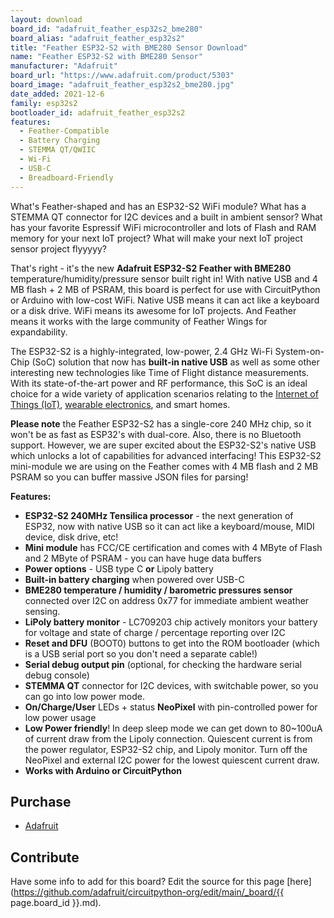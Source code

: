 ```yaml
---
layout: download
board_id: "adafruit_feather_esp32s2_bme280"
board_alias: "adafruit_feather_esp32s2"
title: "Feather ESP32-S2 with BME280 Sensor Download"
name: "Feather ESP32-S2 with BME280 Sensor"
manufacturer: "Adafruit"
board_url: "https://www.adafruit.com/product/5303"
board_image: "adafruit_feather_esp32s2_bme280.jpg"
date_added: 2021-12-6
family: esp32s2
bootloader_id: adafruit_feather_esp32s2
features:
  - Feather-Compatible
  - Battery Charging
  - STEMMA QT/QWIIC
  - Wi-Fi
  - USB-C
  - Breadboard-Friendly
---
```



What's Feather-shaped and has an ESP32-S2 WiFi module? What has a STEMMA QT connector for I2C devices and a built in ambient sensor? What has your favorite Espressif WiFi microcontroller and lots of Flash and RAM memory for your next IoT project? What will make your next IoT project sensor project flyyyyy?

That's right - it's the new **Adafruit ESP32-S2 Feather with BME280** temperature/humidity/pressure sensor built right in! With native USB and 4 MB flash + 2 MB of PSRAM, this board is perfect for use with CircuitPython or Arduino with low-cost WiFi. Native USB means it can act like a keyboard or a disk drive. WiFi means its awesome for IoT projects. And Feather means it works with the large community of Feather Wings for expandability.
  
The ESP32-S2 is a highly-integrated, low-power, 2.4 GHz Wi-Fi System-on-Chip (SoC) solution that now has **built-in native USB** as well as some other interesting new technologies like Time of Flight distance measurements. With its state-of-the-art power and RF performance, this SoC is an ideal choice for a wide variety of application scenarios relating to the [Internet of Things (IoT)](https://www.adafruit.com/category/342), [wearable electronics](https://www.adafruit.com/category/65), and smart homes.
  
**Please note** the Feather ESP32-S2 has a single-core 240 MHz chip, so it won't be as fast as ESP32's with dual-core. Also, there is no Bluetooth support. However, we are super excited about the ESP32-S2's native USB which unlocks a lot of capabilities for advanced interfacing! This ESP32-S2 mini-module we are using on the Feather comes with 4 MB flash and 2 MB PSRAM so you can buffer massive JSON files for parsing!
  
**Features:**
  
  - **ESP32-S2 240MHz Tensilica processor** - the next generation of ESP32, now with native USB so it can act like a keyboard/mouse, MIDI device, disk drive, etc!
  - **Mini module** has FCC/CE certification and comes with 4 MByte of Flash and 2 MByte of PSRAM - you can have huge data buffers
  - **Power options** - USB type C **or** Lipoly battery
  - **Built-in battery charging** when powered over USB-C
  - **BME280 temperature / humidity / barometric pressures sensor** connected over I2C on address 0x77 for immediate ambient weather sensing.
  - **LiPoly battery monitor** - LC709203 chip actively monitors your battery for voltage and state of charge / percentage reporting over I2C
  - **Reset and DFU** (BOOT0) buttons to get into the ROM bootloader (which is a USB serial port so you don't need a separate cable!)
  - **Serial debug output pin** (optional, for checking the hardware serial debug console)
  - **STEMMA QT** connector for I2C devices, with switchable power, so you can go into low power mode.
  - **On/Charge/User** LEDs + status **NeoPixel** with pin-controlled power for low power usage
  - **Low Power friendly**! In deep sleep mode we can get down to 80~100uA of current draw from the Lipoly connection. Quiescent current is from the power regulator, ESP32-S2 chip, and Lipoly monitor. Turn off the NeoPixel and external I2C power for the lowest quiescent current draw.
  - **Works with Arduino or CircuitPython**

## Purchase

* [Adafruit](https://www.adafruit.com/product/5303)

## Contribute

Have some info to add for this board? Edit the source for this page [here](https://github.com/adafruit/circuitpython-org/edit/main/_board/{{ page.board_id }}.md).
